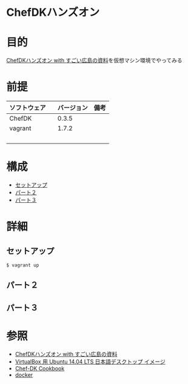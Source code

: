 ChefDKハンズオン
===

# 目的
[ChefDKハンズオン with すごい広島の資料](http://qiita.com/eielh/items/adb173ffcd6389c12e36)を仮想マシン環境でやってみる

# 前提
| ソフトウェア     | バージョン    | 備考         |
|:---------------|:-------------|:------------|
| ChefDK    　　　|0.3.5        |             |
| vagrant        |1.7.2        |             |
|           　　　|        |             |

# 構成
+ [セットアップ](#1)
+ [パート２](#2)
+ [パート３](#3)

# 詳細
## <a name="1">セットアップ</a>
```
$ vagrant up
```

## <a name="2">パート２</a>
## <a name="3">パート３</a>

# 参照
+ [ChefDKハンズオン with すごい広島の資料](http://qiita.com/eielh/items/adb173ffcd6389c12e36)
+ [VirtualBox 用 Ubuntu 14.04 LTS 日本語デスクトップ イメージ](http://qiita.com/yuki-takei/items/1a5fc4ab66f58e9536f0)
+ [Chef-DK Cookbook](https://supermarket.chef.io/cookbooks/chef-dk)
+ [docker](https://supermarket.chef.io/cookbooks/docker)